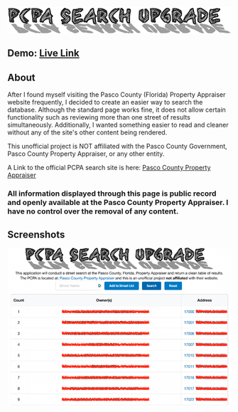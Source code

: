 ![pcpa-search-upgrade-logo](https://github.com/ObieMunoz/pcpa-search-app/blob/main/src/images/logo.png?raw=true)
## Demo: [Live Link](https://obiemunoz.github.io/pcpa-search-app/)
## About
After I found myself visiting the Pasco County (Florida) Property Appraiser website frequently, I decided to create an easier way to search the database. Although the standard page works fine, it does not allow certain functionality such as reviewing more than one street of results simultaneously. Additionally, I wanted something easier to read and cleaner without any of the site's other content being rendered.

This unofficial project is NOT affiliated with the Pasco County Government, Pasco County Property Appraiser, or any other entity.

A Link to the official PCPA search site is here: <a href="https://search.pascopa.com/">Pasco County Property Appraiser</a>
### All information displayed through this page is public record and openly available at the Pasco County Property Appraiser. I have no control over the removal of any content.

## Screenshots
![pcpa-search-redacted-example](https://github.com/ObieMunoz/pcpa-search-app/blob/main/src/images/example-redacted-search.png?raw=true)
